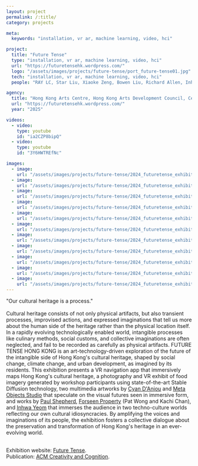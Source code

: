 ```yaml
---
layout: project
permalink: /:title/
category: projects

meta:
  keywords: "installation, vr ar, machine learning, video, hci"

project:
  title: "Future Tense"
  type: "installation, vr ar, machine learning, video, hci"
  url: "https://futuretensehk.wordpress.com/"
  logo: "/assets/images/projects/future-tense/port_future-tense01.jpg"
  tech: "installation, vr ar, machine learning, video, hci"
  people: "RAY LC, Star Liu, Xiaoke Zeng, Bowen Liu, Richard Allen, Inhwa Yeom, Cyan D'Anjou, Pat Wong, Kachi Chan, Paul Shepherd, Zoe Chan, Meta Objects"

agency:
  title: "Hong Kong Arts Centre, Hong Kong Arts Development Council, Centre for Applied Computing and Interactive Media, Meta Objects, ACM Creativity and Cognition"
  url: "https://futuretensehk.wordpress.com/"
  year: "2025"

videos:
  - video:
    type: youtube
    id: "ia2CZP8bipQ"
  - video:
    type: youtube
    id: "3Y6HWTREfNc"

images:
  - image:
    url: "/assets/images/projects/future-tense/2024_futuretense_exhibit-04.jpg"
  - image:
    url: "/assets/images/projects/future-tense/2024_futuretense_exhibit-08.jpg"
  - image:
    url: "/assets/images/projects/future-tense/2024_futuretense_exhibit-21.jpg"
  - image:
    url: "/assets/images/projects/future-tense/2024_futuretense_exhibit-80.jpg"
  - image:
    url: "/assets/images/projects/future-tense/2024_futuretense_exhibit-83.jpg"
  - image:
    url: "/assets/images/projects/future-tense/2024_futuretense_exhibit-73.jpg"
  - image:
    url: "/assets/images/projects/future-tense/2024_futuretense_exhibit-19.jpg"
  - image:
    url: "/assets/images/projects/future-tense/2024_futuretense_exhibit-29.jpg"
  - image:
    url: "/assets/images/projects/future-tense/2024_futuretense_exhibit-130.jpg"
  - image:
    url: "/assets/images/projects/future-tense/2024_futuretense_exhibit-131.jpg"
  - image:
    url: "/assets/images/projects/future-tense/2024_futuretense_exhibit-97.jpg"
---
```

<p>
"Our cultural heritage is a process."<br><br>
Cultural heritage consists of not only physical artifacts, but also transient processes, improvised actions, and expressed imaginations that tell us more about the human side of the heritage rather than the physical location itself. In a rapidly evolving technologically enabled world, intangible processes like culinary methods, social customs, and collective imaginations are often neglected, and fail to be recorded as carefully as physical artifacts. FUTURE TENSE HONG KONG is an art-technology-driven  exploration of the future of the intangible side of Hong Kong's cultural heritage, shaped by social change, climate change, and urban development, as imagined by its residents. This exhibition presents a VR navigation app that immersively maps Hong Kong's cultural heritage, a photography and VR exhibit of food imagery generated by workshop participants using state-of-the-art Stable  Diffusion technology, two multimedia artworks by <a href="https://www.cyandanjou.com/"><u>Cyan D'Anjou</u></a> and <a href="https://metaobjects.org/"><u>Meta Objects Studio</u></a> that speculate on the visual futures seen in immersive form, and works by <a href="https://sites.google.com/view/picture-rhythm-studios/projects"><u>Paul Shepherd</u></a>, <a href="https://www.fore-seen.com/"><u>Forseen Property</u></a> (Pat Wong and Kachi Chan), and <a href="https://yinhwa.art/"><u>Inhwa Yeom</u></a> that immerses the audience in two techno-culture worlds reflecting our own cultural idiosyncracies. By amplifying the voices and  imaginations of its people, the exhibition fosters a collective dialogue about the preservation and transformation of Hong Kong's heritage in an ever-evolving world.<br><br>

Exhibition website: <a href="https://futuretensehk.wordpress.com/"><u>Future Tense</u></a>.<br>
Publication: <a href=""><u>ACM Creativity and Cognition</u></a>.
</p>
